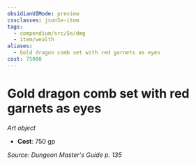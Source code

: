 ```yaml
---
obsidianUIMode: preview
cssclasses: json5e-item
tags:
  - compendium/src/5e/dmg
  - item/wealth
aliases:
  - Gold dragon comb set with red garnets as eyes
cost: 75000
---
```

# Gold dragon comb set with red garnets as eyes
*Art object*  

- **Cost**: 750 gp

*Source: Dungeon Master's Guide p. 135*
